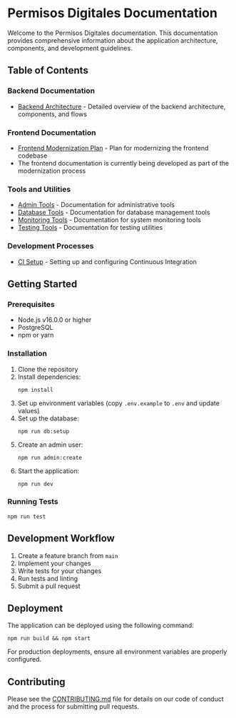 # Permisos Digitales Documentation

Welcome to the Permisos Digitales documentation. This documentation provides comprehensive information about the application architecture, components, and development guidelines.

## Table of Contents

### Backend Documentation
- [Backend Architecture](./backend/ARCHITECTURE.md) - Detailed overview of the backend architecture, components, and flows

### Frontend Documentation
- [Frontend Modernization Plan](../FRONTEND-MODERNIZATION.md) - Plan for modernizing the frontend codebase
- The frontend documentation is currently being developed as part of the modernization process

### Tools and Utilities
- [Admin Tools](../tools/admin/README.md) - Documentation for administrative tools
- [Database Tools](../tools/database/README.md) - Documentation for database management tools
- [Monitoring Tools](../tools/monitoring/README.md) - Documentation for system monitoring tools
- [Testing Tools](../tools/testing/README.md) - Documentation for testing utilities

### Development Processes
- [CI Setup](./CI-SETUP.md) - Setting up and configuring Continuous Integration

## Getting Started

### Prerequisites
- Node.js v16.0.0 or higher
- PostgreSQL
- npm or yarn

### Installation

1. Clone the repository
2. Install dependencies:
   ```
   npm install
   ```
3. Set up environment variables (copy `.env.example` to `.env` and update values)
4. Set up the database:
   ```
   npm run db:setup
   ```
5. Create an admin user:
   ```
   npm run admin:create
   ```
6. Start the application:
   ```
   npm run dev
   ```

### Running Tests
```
npm run test
```

## Development Workflow

1. Create a feature branch from `main`
2. Implement your changes
3. Write tests for your changes
4. Run tests and linting
5. Submit a pull request

## Deployment

The application can be deployed using the following command:

```
npm run build && npm start
```

For production deployments, ensure all environment variables are properly configured.

## Contributing

Please see the [CONTRIBUTING.md](../CONTRIBUTING.md) file for details on our code of conduct and the process for submitting pull requests.